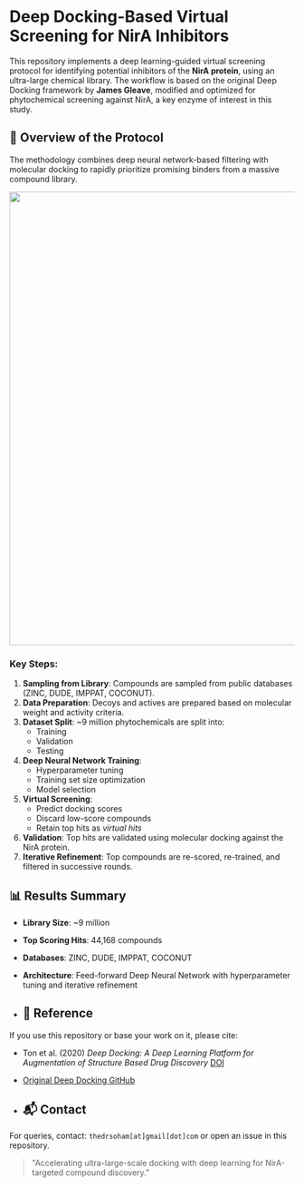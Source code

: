 # Deep Docking-Based Virtual Screening for NirA Inhibitors

This repository implements a deep learning-guided virtual screening protocol for identifying potential inhibitors of the **NirA protein**, using an ultra-large chemical library. The workflow is based on the original Deep Docking framework by **James Gleave**, modified and optimized for phytochemical screening against NirA, a key enzyme of interest in this study.

## 🧠 Overview of the Protocol

The methodology combines deep neural network-based filtering with molecular docking to rapidly prioritize promising binders from a massive compound library.

<p align="center">
  <img src="https://raw.githubusercontent.com/vedasoham/images/main/dd_protocol.png" width="800"/>
</p>



### Key Steps:
1. **Sampling from Library**: Compounds are sampled from public databases (ZINC, DUDE, IMPPAT, COCONUT).
2. **Data Preparation**: Decoys and actives are prepared based on molecular weight and activity criteria.
3. **Dataset Split**: ~9 million phytochemicals are split into:
   - Training
   - Validation
   - Testing
4. **Deep Neural Network Training**:
   - Hyperparameter tuning
   - Training set size optimization
   - Model selection
5. **Virtual Screening**:
   - Predict docking scores
   - Discard low-score compounds
   - Retain top hits as *virtual hits*
6. **Validation**: Top hits are validated using molecular docking against the NirA protein.
7. **Iterative Refinement**: Top compounds are re-scored, re-trained, and filtered in successive rounds.

## 📊 Results Summary
- **Library Size**: ~9 million
- **Top Scoring Hits**: 44,168 compounds
- **Databases**: ZINC, DUDE, IMPPAT, COCONUT
- **Architecture**: Feed-forward Deep Neural Network with hyperparameter tuning and iterative refinement

- ## 📖 Reference
If you use this repository or base your work on it, please cite:
- Ton et al. (2020) *Deep Docking: A Deep Learning Platform for Augmentation of Structure Based Drug Discovery* [DOI](https://doi.org/10.1021/acs.jcim.0c00413)
- [Original Deep Docking GitHub](https://github.com/jamesgleave/DD_protocol)

- ## 📬 Contact
For queries, contact: `thedrsoham[at]gmail[dot]com` or open an issue in this repository.

> "Accelerating ultra-large-scale docking with deep learning for NirA-targeted compound discovery."
